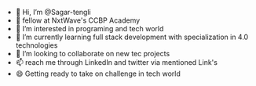 - 👋 Hi, I’m @Sagar-tengli
- 🌟 fellow at NxtWave's CCBP Academy
- 👀 I’m interested in programing and tech world
- 🌱 I’m currently learning full stack development with specialization in 4.0 technologies
- 💞️ I’m looking to collaborate on new tec projects
- 📫 reach me through LinkedIn and twitter via mentioned Link's
- 😄 Getting ready to take on challenge in tech world


<!---
Sagar-tengli/Sagar-tengli is a ✨ special ✨ repository because its `README.md` (this file) appears on your GitHub profile.
You can click the Preview link to take a look at your changes.
--->
